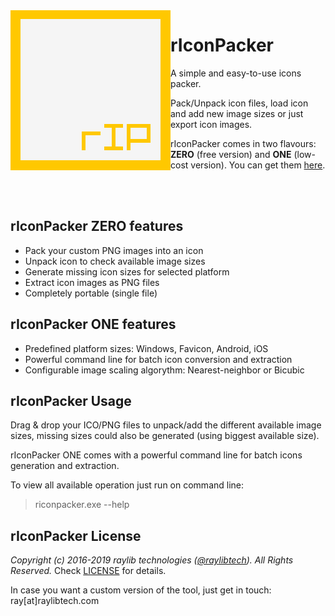 <img align="left" src="logo/riconpacker_256x256.png" width=256>

# rIconPacker

A simple and easy-to-use icons packer.

Pack/Unpack icon files, load icon and add new image sizes or just export icon images. 

rIconPacker comes in two flavours: **ZERO** (free version) and **ONE** (low-cost version). You can get them [here](https://raylibtech.itch.io/riconpacker).

<br>
<br>

## rIconPacker ZERO features

 - Pack your custom PNG images into an icon
 - Unpack icon to check available image sizes
 - Generate missing icon sizes for selected platform
 - Extract icon images as PNG files
 - Completely portable (single file)
 
## rIconPacker ONE features

 - Predefined platform sizes: Windows, Favicon, Android, iOS
 - Powerful command line for batch icon conversion and extraction
 - Configurable image scaling algorythm: Nearest-neighbor or Bicubic

## rIconPacker Usage

Drag & drop your ICO/PNG files to unpack/add the different available image sizes, missing sizes could also be generated (using biggest available size).

rIconPacker ONE comes with a powerful command line for batch icons generation and extraction.

To view all available operation just run on command line:

 > riconpacker.exe --help

## rIconPacker License

*Copyright (c) 2016-2019 raylib technologies ([@raylibtech](https://twitter.com/raylibtech)). All Rights Reserved.* Check [LICENSE](LICENSE) for details.

In case you want a custom version of the tool, just get in touch: ray[at]raylibtech.com
